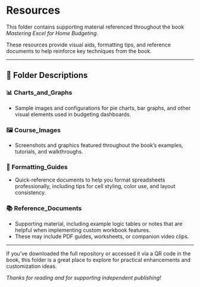 # Resources

This folder contains supporting material referenced throughout the book *Mastering Excel for Home Budgeting*.

These resources provide visual aids, formatting tips, and reference documents to help reinforce key techniques from the book.

---

## 📁 Folder Descriptions

### 📊 Charts_and_Graphs
- Sample images and configurations for pie charts, bar graphs, and other visual elements used in budgeting dashboards.

### 🖼️ Course_Images
- Screenshots and graphics featured throughout the book’s examples, tutorials, and walkthroughs.

### 🧼 Formatting_Guides
- Quick-reference documents to help you format spreadsheets professionally, including tips for cell styling, color use, and layout consistency.

### 📚 Reference_Documents
- Supporting material, including example logic tables or notes that are helpful when implementing custom workbook features.
- These may include PDF guides, worksheets, or companion video clips.

---

If you’ve downloaded the full repository or accessed it via a QR code in the book, this folder is a great place to explore for practical enhancements and customization ideas.

*Thanks for reading and for supporting independent publishing!*
